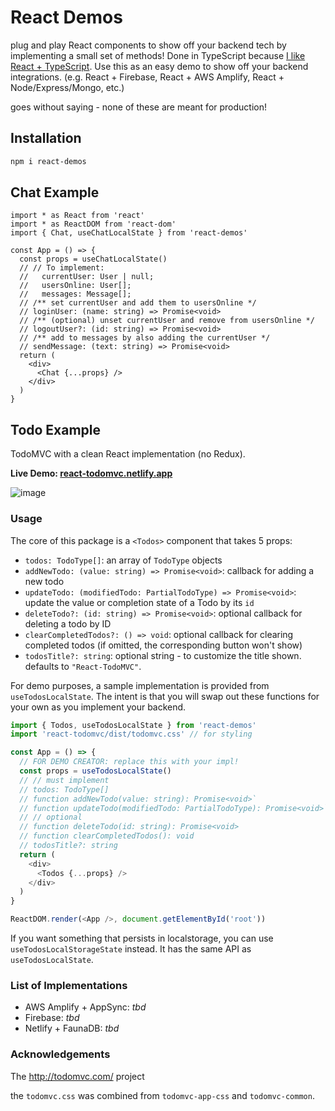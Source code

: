 # React Demos

plug and play React components to show off your backend tech by implementing a small set of methods! Done in TypeScript because [I like React + TypeScript](https://react-typescript-cheatsheet.netlify.app/). Use this as an easy demo to show off your backend integrations. (e.g. React + Firebase, React + AWS Amplify, React + Node/Express/Mongo, etc.)

goes without saying - none of these are meant for production!

## Installation

```bash
npm i react-demos
```

## Chat Example

```tsx
import * as React from 'react'
import * as ReactDOM from 'react-dom'
import { Chat, useChatLocalState } from 'react-demos'

const App = () => {
  const props = useChatLocalState()
  // // To implement:
  //   currentUser: User | null;
  //   usersOnline: User[];
  //   messages: Message[];
  // /** set currentUser and add them to usersOnline */
  // loginUser: (name: string) => Promise<void>
  // /** (optional) unset currentUser and remove from usersOnline */
  // logoutUser?: (id: string) => Promise<void>
  // /** add to messages by also adding the currentUser */
  // sendMessage: (text: string) => Promise<void>
  return (
    <div>
      <Chat {...props} />
    </div>
  )
}
```

## Todo Example

TodoMVC with a clean React implementation (no Redux).

**Live Demo: [react-todomvc.netlify.app](https://react-todomvc.netlify.app)**

![image](https://user-images.githubusercontent.com/6764957/87823641-59816500-c8a6-11ea-920e-5140041977b0.png)

### Usage

The core of this package is a `<Todos>` component that takes 5 props:

- `todos: TodoType[]`: an array of `TodoType` objects
- `addNewTodo: (value: string) => Promise<void>`: callback for adding a new todo
- `updateTodo: (modifiedTodo: PartialTodoType) => Promise<void>`: update the value or completion state of a Todo by its `id`
- `deleteTodo?: (id: string) => Promise<void>`: optional callback for deleting a todo by ID
- `clearCompletedTodos?: () => void`: optional callback for clearing completed todos (if omitted, the corresponding button won't show)
- `todosTitle?: string`: optional string - to customize the title shown. defaults to `"React-TodoMVC"`.

For demo purposes, a sample implementation is provided from `useTodosLocalState`. The intent is that you will swap out these functions for your own as you implement your backend.

```js
import { Todos, useTodosLocalState } from 'react-demos'
import 'react-todomvc/dist/todomvc.css' // for styling

const App = () => {
  // FOR DEMO CREATOR: replace this with your impl!
  const props = useTodosLocalState()
  // // must implement
  // todos: TodoType[]
  // function addNewTodo(value: string): Promise<void>`
  // function updateTodo(modifiedTodo: PartialTodoType): Promise<void>`
  // // optional
  // function deleteTodo(id: string): Promise<void>
  // function clearCompletedTodos(): void
  // todosTitle?: string
  return (
    <div>
      <Todos {...props} />
    </div>
  )
}

ReactDOM.render(<App />, document.getElementById('root'))
```

If you want something that persists in localstorage, you can use `useTodosLocalStorageState` instead. It has the same API as `useTodosLocalState`.

### List of Implementations

- AWS Amplify + AppSync: _tbd_
- Firebase: _tbd_
- Netlify + FaunaDB: _tbd_

### Acknowledgements

The http://todomvc.com/ project

the `todomvc.css` was combined from `todomvc-app-css` and `todomvc-common`.
